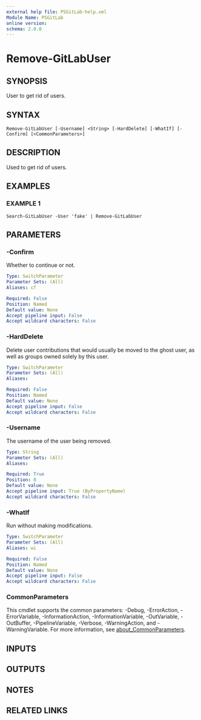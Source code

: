 ```yaml
---
external help file: PSGitLab-help.xml
Module Name: PSGitLab
online version:
schema: 2.0.0
---
```


# Remove-GitLabUser

## SYNOPSIS
User to get rid of users.

## SYNTAX

```
Remove-GitLabUser [-Username] <String> [-HardDelete] [-WhatIf] [-Confirm] [<CommonParameters>]
```

## DESCRIPTION
Used to get rid of users.

## EXAMPLES

### EXAMPLE 1
```
Search-GitLabUser -User 'fake' | Remove-GitLabUser
```

## PARAMETERS

### -Confirm
Whether to continue or not.

```yaml
Type: SwitchParameter
Parameter Sets: (All)
Aliases: cf

Required: False
Position: Named
Default value: None
Accept pipeline input: False
Accept wildcard characters: False
```

### -HardDelete
Delete user contributions that would usually be moved to the ghost user,
as well as groups owned solely by this user.

```yaml
Type: SwitchParameter
Parameter Sets: (All)
Aliases:

Required: False
Position: Named
Default value: None
Accept pipeline input: False
Accept wildcard characters: False
```

### -Username
The username of the user being removed.

```yaml
Type: String
Parameter Sets: (All)
Aliases:

Required: True
Position: 0
Default value: None
Accept pipeline input: True (ByPropertyName)
Accept wildcard characters: False
```

### -WhatIf
Run without making modifications.

```yaml
Type: SwitchParameter
Parameter Sets: (All)
Aliases: wi

Required: False
Position: Named
Default value: None
Accept pipeline input: False
Accept wildcard characters: False
```

### CommonParameters
This cmdlet supports the common parameters: -Debug, -ErrorAction, -ErrorVariable, -InformationAction, -InformationVariable, -OutVariable, -OutBuffer, -PipelineVariable, -Verbose, -WarningAction, and -WarningVariable. For more information, see [about_CommonParameters](http://go.microsoft.com/fwlink/?LinkID=113216).

## INPUTS

## OUTPUTS

## NOTES

## RELATED LINKS

